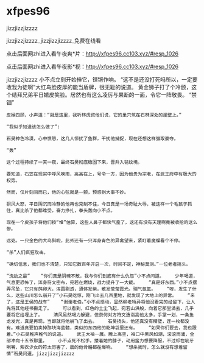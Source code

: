 # xfpes96
jizzjizzjizzzz

jizzjizzjizzzz_jizzjizzjizzzz_免费在线看

点击后面网zhi进入看午夜爽*片：http://xfpes96.cc103.xyz/#resp_1026

点击后面网zhi进入看午夜影*视：http://xfpes96.cc103.xyz/#resp_1026

jizzjizzjizzzz    小不点立刻开始捶它，铿锵作响。    “这不是还没打死吗所以，一定要收我为徒啊”大红鸟脸皮厚的能当盾牌，很无耻的说道。    黄金狮子打了个冷颤，这个结拜兄弟平日嬉皮笑脸。居然也有这么凌厉与果断的一面，令它一阵敬畏。    “禁锢”

    皮猴四顾，小声道：“就是这里，我听林虎叔他们说，它的巢穴筑在石林深处的崖壁上。”

    “我似乎知道该怎么做了”:

    石昊神色冷漠，心中愤怒，这几人惊扰了鱼群，干扰他捕捉，现在还想这样强取豪夺。

    “轰”

    这个过程持续了一天一夜，最终石昊彻底稳固下来，晋升入铭纹境。

    要知道，石笠在现实中呼风唤雨，高高在上，号令一方，因为他贵为宗老，在武王府中有极大的权势。

    然而，仅片刻间而已，他的心弦就是一颤，预感到大事不妙。

    狈风大怒，平日阴沉而冷静的他再也克制不住，今日真是一场奇耻大辱，被这样一个毛孩子抓住，真比杀了他都难受，奋力挣扎，拳头轰向小不点。

    现在一个皮孩子将他们按“堆”估算，这些人鼻子都快气歪了，这还有没有天理啊竟被收拾的这么惨。

    远处。一只金色的大鸟斜睨，此外还有一只浑身青色的异禽望来，紧盯着魔蝶看个不停。

    “杀”人们疯狂攻击。

    “确切信息，我们也不清楚，只知它数百年开启一次，时间不定，神秘莫测。”一位老者摇头。

    “洗劫之最”    “你们真是阴魂不散，我与你们到底有什么仇怨”小不点问道。    少年喝道，气息更恐怖了，浑身符文密布，宛若在燃烧，战力提升了一大截。    “真是好东西。”小不点摆弄吊坠，它只有鸽卵大，浑圆剔透，通体发紫，散发莹莹霞光。瑞气氤氲。    “呀，发生了什么，这些山川怎么崩开了”小石昊吃惊，刚飞出去几百里地，就发现了大地上的异常。    “来了，这是王侯的战车”    “谢谢老伯。”小不点感动，显然柳老特异将他没看完的经留下，让人先将其他经书搬走了。    可以看到，红色的土尘飞起，宛若山洪般，向着它那里涌去，几乎要将它给埋上了。    清风虽然竭力躲避，但奈何对方符文造诣高他太多，手掌一划，一条鱼龙发光，真是再现，当即就将他崩飞了出去。    石昊挠头，他还真没有精璧，连一枚都没有。难道真要拍卖掉那块海蓝髓，类似的东西他的乾坤袋里还有。    “如果你们要去，我也跟着。”小石昊稚声稚气的说道。    武王大袖一展。腾上高空，袖口中黑风如潮，滚滚而涌，全部冲向十五爷那里。    小不点死不松手。搂着她的脖子，动用蛮力想要降服，不过却在呲牙咧嘴，紫衣少女的符太厉害了，震的他骨骼都在爆响。    “想杀我时，怎么就没有想着留情”石昊问道。jizzjizzjizzzz
